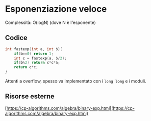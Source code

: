 # Esponenziazione veloce
Complessità: O(logN) (dove N è l'esponente)
## Codice
```cpp
int fastexp(int a, int b){
    if(b==0) return 1;
    int c = fastexp(a, b/2);
    if(b%2) return c*c*a;
    return c*c;
}
```
Attenti a overflow, spesso va implementato con i ```long long```  e i moduli.

## Risorse esterne
[https://cp-algorithms.com/algebra/binary-exp.html](https://cp-algorithms.com/algebra/binary-exp.html)

